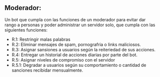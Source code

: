 ## Moderador:
Un bot que cumpla con las funciones de un moderador para evitar dar rango a personas y poder administrar un servidor solo, que cumpla con las siguientes funciones:
- R.1: Restringir malas palabras
- R.2: Eliminar mensajes de spam, pornografria o links maliciosos.
- R.3: Asignar sansiones a usuarios según la reiteriedad de sus acciones.
- R.4: Entregar un historial de acciones diarias por parte del bot.
- R.5: Asignar niveles de compromiso con el servidor
- R.5.1: Degradar a usuarios según su comportamiento o cantidad de sanciones recibidar mensualmente.
